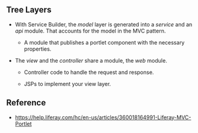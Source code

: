 ## Tree Layers

- With Service Builder, the *model* layer is generated into a *service* and an *api* module. That accounts for the model in the MVC pattern. 

  - A module that publishes a portlet component with the necessary properties.

- The *view* and the *controller* share a module, the *web* module.

  - Controller code to handle the request and response.

  - JSPs to implement your view layer.

## Reference

- https://help.liferay.com/hc/en-us/articles/360018164991-Liferay-MVC-Portlet
